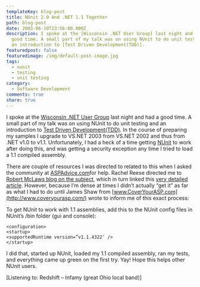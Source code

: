 ```yaml
---
templateKey: blog-post
title: NUnit 2.0 And .NET 1.1 Together
path: blog-post
date: 2003-06-10T23:56:00.000Z
description: I spoke at the [Wisconsin .NET User Group] last night and had a
  good time. A small part of my talk was on using NUnit to do unit testing and
  an introduction to [Test Driven Development(TDD)].
featuredpost: false
featuredimage: /img/default-post-image.jpg
tags:
  - nunit
  - testing
  - unit testing
category:
  - Software Development
comments: true
share: true
---
```

<!--StartFragment-->

I spoke at the [Wisconsin .NET User Group](http://www.wi-ineta.org/) last night and had a good time. A small part of my talk was on using NUnit to do unit testing and an introduction to [Test Driven Development(TDD)](http://groups.yahoo.com/group/testdrivendevelopment). In the course of preparing my samples I upgrade to VS.NET 2003 from VS.NET 2002 and thus from .NET v1.0 to v1.1. Unfortunately, I had a heck of a time getting [NUnit](http://www.nunit.org/) to work after doing this, and was getting a security exception any time I tried to load a 1.1 compiled assembly.

There are couple of resources I was directed to related to this when I asked the community at [ASPAdvice.com](http://aspadvice.com/)for help. Rachel Reese directed me to [Robert McLaws blog on the subject](http://weblogs.asp.net/rmclaws/posts/5348.aspx), which in turn linked this [very detailed article](http://www.3leaf.com/default/articles/ea/SBS.aspx). However, because I’m dense at times I didn’t actually “get it” as far as what I had to do until James Shaw from [www.CoverYourASP.com](http://www.coveryourasp.com/) wrote to inform me of this exact process:

To get NUnit to work with 1.1 assemblies, add this to the NUnit config files in NUnit’s /bin folder (gui and console):

<!--EndFragment-->

```
<configuration>
<startup>
<supportedRuntime version=”v1.1.4322″ />
</startup>
```

<!--StartFragment-->

I did that, started up NUnit, loaded my 1.1 compiled assembly, ran my tests, and everything came up green on the first try. Yay! Hope this helps other NUnit users.

\[Listening to: Redshift – Infamy (great Ohio local band)]

<!--EndFragment-->